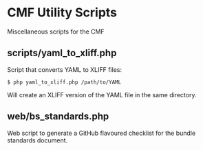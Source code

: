 CMF Utility Scripts
===================

Miscellaneous scripts for the CMF

scripts/yaml_to_xliff.php
-------------------------

Script that converts YAML to XLIFF files:

    $ php yaml_to_xliff.php /path/to/YAML

Will create an XLIFF version of the YAML file in the same directory.

web/bs_standards.php
--------------------

Web script to generate a GitHub flavoured checklist for the bundle standards
document.
